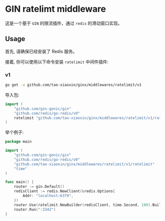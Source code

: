 # GIN ratelimt middleware
这是一个基于 `GIN` 的限流插件，通过 `redis` 的滑动窗口实现。
## Usage
首先, 请确保已经安装了 Redis 服务。

接着, 你可以使用以下命令安装 `ratelimit` 中间件插件:
### v1
```bash
go get -u github.com/tao-xiaoxin/ginx/middlewares/ratelimit/v1
```
导入包:
```go
import (
    "github.com/gin-gonic/gin"
    "github.com/redis/go-redis/v9"
    ratelimit "github.com/tao-xiaoxin/ginx/middlewares/ratelimit/v1/ratelimit"
)
```
举个例子:
```go
package main

import (
	"github.com/gin-gonic/gin"
	"github.com/redis/go-redis/v9"
	"github.com/tao-xiaoxin/ginx/middlewares/ratelimit/v1/ratelimit"
	"time"
)

func main() {
	router := gin.Default()
	redisClient := redis.NewClient(&redis.Options{
		Addr: "localhost:6379",
	})
	router.Use(ratelimit.NewBuilder(redisClient, time.Second, 100).Build())
	router.Run(":3342")
}
```